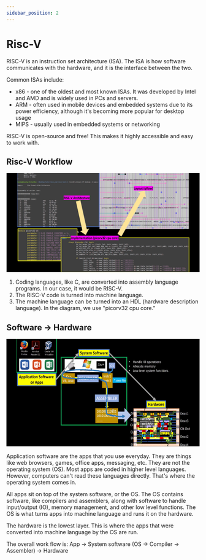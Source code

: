 ```yaml
---
sidebar_position: 2
---
```


# Risc-V

RISC-V is an instruction set architecture (ISA). The ISA is how software communicates with the hardware, and it is the interface between the two.

Common ISAs include:

* x86 - one of the oldest and most known ISAs. It was developed by Intel and AMD and is widely used in PCs and servers.
* ARM - often used in mobile devices and embedded systems due to its power efficiency, although it's becoming more popular for desktop usage
* MIPS - usually used in embedded systems or networking

RISC-V is open-source and free! This makes it highly accessible and easy to work with.

## Risc-V Workflow

![Risc-V Workflow](./Risc-V-Images/risc-v.png)

1. Coding languages, like C, are converted into assembly language programs. In our case, it would be RISC-V.
2. The RISC-V code is turned into machine language.
3. The machine language can be turned into an HDL (hardware description language). In the diagram, we use "picorv32 cpu core."

## Software → Hardware

![Software to hardware workflow](./Risc-V-Images/software-to-hardware.png)

Application software are the apps that you use everyday. They are things like web browsers, games, office apps, messaging, etc. They are not the operating system (OS). Most apps are coded in higher level languages. However, computers can't read these languages directly. That's where the operating system comes in.

All apps sit on top of the system software, or the OS. The OS contains software, like compilers and assemblers, along with software to handle input/output (IO), memory management, and other low level functions. The OS is what turns apps into machine language and runs it on the hardware.

The hardware is the lowest layer. This is where the apps that were converted into machine language by the OS are run.

The overall work flow is: App → System software (OS → Compiler → Assembler) → Hardware
